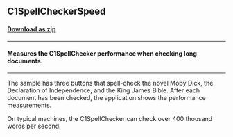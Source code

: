## C1SpellCheckerSpeed
#### [Download as zip](https://grapecity.github.io/DownGit/#/home?url=https://github.com/GrapeCity/ComponentOne-WinForms-Samples/tree/master/NetFramework\SpellChecker\CS\C1SpellCheckerSpeed)
____
#### Measures the C1SpellChecker performance when checking long documents.
____
The sample has three buttons that spell-check the novel Moby Dick, the Declaration of Independence, and the King James Bible. After each document has been checked, the application shows the performance measurements. 

On typical machines, the C1SpellChecker can check over 400 thousand words per second. 